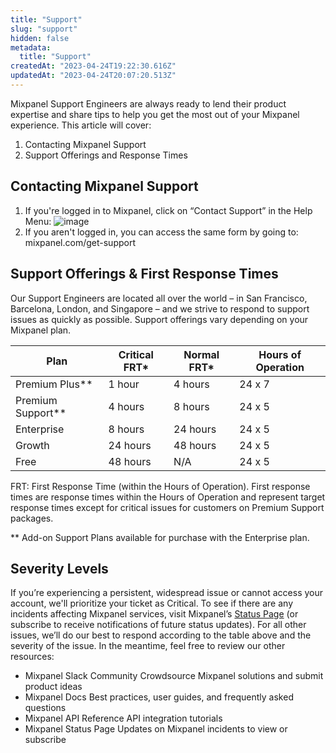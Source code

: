 ```yaml
---
title: "Support"
slug: "support"
hidden: false
metadata:
  title: "Support"
createdAt: "2023-04-24T19:22:30.616Z"
updatedAt: "2023-04-24T20:07:20.513Z"
---
```


Mixpanel Support Engineers are always ready to lend their product expertise and share tips to help you get the most out of your Mixpanel experience. This article will cover:

1. Contacting Mixpanel Support
2. Support Offerings and Response Times

## Contacting Mixpanel Support

1. If you're logged in to Mixpanel, click on “Contact Support” in the Help Menu:
![image](https://user-images.githubusercontent.com/13734965/234125798-5c77c52a-a2c3-4dfc-a40c-289c383b6e12.png)
2. If you aren't logged in, you can access the same form by going to: mixpanel.com/get-support

## Support Offerings & First Response Times

Our Support Engineers are located all over the world – in San Francisco, Barcelona, London, and Singapore – and we strive to respond to support issues as quickly as possible. Support offerings vary depending on your Mixpanel plan.

| Plan | Critical FRT* | Normal FRT* | Hours of Operation |
| --- | --- | --- | --- |
| Premium Plus** | 1 hour | 4 hours | 24 x 7 |
| Premium Support** | 4 hours | 8 hours | 24 x 5  |
| Enterprise | 8 hours | 24 hours | 24 x 5  |
| Growth | 24 hours | 48 hours | 24 x 5  |
| Free | 48 hours | N/A | 24 x 5  |

FRT: First Response Time (within the Hours of Operation). First response times are response times within the Hours of Operation and represent target response times except for critical issues for customers on Premium Support packages. 

** Add-on Support Plans available for purchase with the Enterprise plan.

## Severity Levels

If you’re experiencing a persistent, widespread issue or cannot access your account, we'll prioritize your ticket as Critical. To see if there are any incidents affecting Mixpanel services, visit Mixpanel’s [Status Page](https://www.mixpanelstatus.com/) (or subscribe to receive notifications of future status updates). For all other issues, we’ll do our best to respond according to the table above and the severity of the issue. In the meantime, feel free to review our other resources:

- Mixpanel Slack Community
Crowdsource Mixpanel solutions and submit product ideas
- Mixpanel Docs
Best practices, user guides, and frequently asked questions
- Mixpanel API Reference
API integration tutorials
- Mixpanel Status Page
Updates on Mixpanel incidents to view or subscribe
